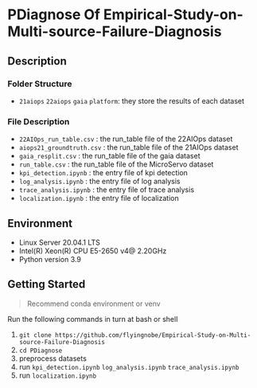 # PDiagnose Of Empirical-Study-on-Multi-source-Failure-Diagnosis

## Description

### Folder Structure

-   `21aiops` `22aiops` `gaia` `platform`: they store the results of each dataset

### File Description

-   `22AIOps_run_table.csv` : the run_table file of the 22AIOps dataset
-   `aiops21_groundtruth.csv` : the run_table file of the 21AIOps dataset
-   `gaia_resplit.csv` : the run_table file of the gaia dataset
-   `run_table.csv` : the run_table file of the MicroServo dataset
-   `kpi_detection.ipynb` : the entry file of kpi detection
-   `log_analysis.ipynb` : the entry file of log analysis
-   `trace_analysis.ipynb` : the entry file of trace analysis
-   `localization.ipynb` : the entry file of localization

## Environment

-   Linux Server 20.04.1 LTS
-   Intel(R) Xeon(R) CPU E5-2650 v4@ 2.20GHz
-   Python version 3.9

## Getting Started

> Recommend conda environment or venv

Run the following commands in turn at bash or shell

1. `git clone https://github.com/flyingnobe/Empirical-Study-on-Multi-source-Failure-Diagnosis`
2. `cd PDiagnose`
3. preprocess datasets
4. run `kpi_detection.ipynb` `log_analysis.ipynb` `trace_analysis.ipynb`
5. run `localization.ipynb` 
